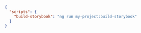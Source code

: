 ```json renderer="angular" language="js" tabTitle="script-for-builder"
{
  "scripts": {
    "build-storybook": "ng run my-project:build-storybook"
  }
}
```
